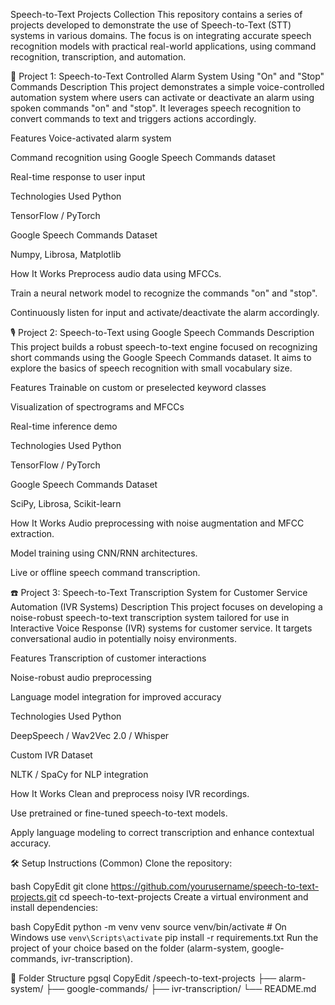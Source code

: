 Speech-to-Text Projects Collection
This repository contains a series of projects developed to demonstrate the use of Speech-to-Text (STT) systems in various domains. The focus is on integrating accurate speech recognition models with practical real-world applications, using command recognition, transcription, and automation.

🔔 Project 1: Speech-to-Text Controlled Alarm System Using "On" and "Stop" Commands
Description
This project demonstrates a simple voice-controlled automation system where users can activate or deactivate an alarm using spoken commands "on" and "stop". It leverages speech recognition to convert commands to text and triggers actions accordingly.

Features
Voice-activated alarm system

Command recognition using Google Speech Commands dataset

Real-time response to user input

Technologies Used
Python

TensorFlow / PyTorch

Google Speech Commands Dataset

Numpy, Librosa, Matplotlib

How It Works
Preprocess audio data using MFCCs.

Train a neural network model to recognize the commands "on" and "stop".

Continuously listen for input and activate/deactivate the alarm accordingly.

🎙️ Project 2: Speech-to-Text using Google Speech Commands
Description
This project builds a robust speech-to-text engine focused on recognizing short commands using the Google Speech Commands dataset. It aims to explore the basics of speech recognition with small vocabulary size.

Features
Trainable on custom or preselected keyword classes

Visualization of spectrograms and MFCCs

Real-time inference demo

Technologies Used
Python

TensorFlow / PyTorch

Google Speech Commands Dataset

SciPy, Librosa, Scikit-learn

How It Works
Audio preprocessing with noise augmentation and MFCC extraction.

Model training using CNN/RNN architectures.

Live or offline speech command transcription.

☎️ Project 3: Speech-to-Text Transcription System for Customer Service Automation (IVR Systems)
Description
This project focuses on developing a noise-robust speech-to-text transcription system tailored for use in Interactive Voice Response (IVR) systems for customer service. It targets conversational audio in potentially noisy environments.

Features
Transcription of customer interactions

Noise-robust audio preprocessing

Language model integration for improved accuracy

Technologies Used
Python

DeepSpeech / Wav2Vec 2.0 / Whisper

Custom IVR Dataset

NLTK / SpaCy for NLP integration

How It Works
Clean and preprocess noisy IVR recordings.

Use pretrained or fine-tuned speech-to-text models.

Apply language modeling to correct transcription and enhance contextual accuracy.

🛠️ Setup Instructions (Common)
Clone the repository:

bash
CopyEdit
git clone https://github.com/yourusername/speech-to-text-projects.git
cd speech-to-text-projects
Create a virtual environment and install dependencies:

bash
CopyEdit
python -m venv venv
source venv/bin/activate  # On Windows use `venv\Scripts\activate`
pip install -r requirements.txt
Run the project of your choice based on the folder (alarm-system, google-commands, ivr-transcription).

📁 Folder Structure
pgsql
CopyEdit
/speech-to-text-projects
  ├── alarm-system/
  ├── google-commands/
  ├── ivr-transcription/
  └── README.md
  
